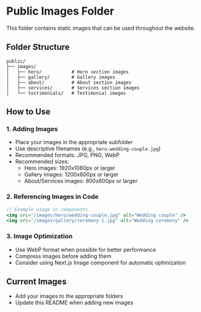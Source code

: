 # Public Images Folder

This folder contains static images that can be used throughout the website.

## Folder Structure

```
public/
├── images/
│   ├── hero/           # Hero section images
│   ├── gallery/        # Gallery images
│   ├── about/          # About section images
│   ├── services/       # Services section images
│   └── testimonials/   # Testimonial images
```

## How to Use

### 1. Adding Images
- Place your images in the appropriate subfolder
- Use descriptive filenames (e.g., `hero-wedding-couple.jpg`)
- Recommended formats: JPG, PNG, WebP
- Recommended sizes:
  - Hero images: 1920x1080px or larger
  - Gallery images: 1200x800px or larger
  - About/Services images: 800x600px or larger

### 2. Referencing Images in Code
```jsx
// Example usage in components
<img src="/images/hero/wedding-couple.jpg" alt="Wedding couple" />
<img src="/images/gallery/ceremony-1.jpg" alt="Wedding ceremony" />
```

### 3. Image Optimization
- Use WebP format when possible for better performance
- Compress images before adding them
- Consider using Next.js Image component for automatic optimization

## Current Images
- Add your images to the appropriate folders
- Update this README when adding new images











